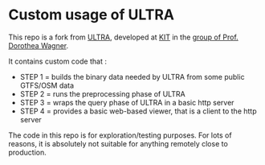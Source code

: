 # Custom usage of ULTRA

This repo is a fork from [ULTRA](https://github.com/kit-algo/ULTRA/), developed at [KIT](https://www.kit.edu) in the [group of Prof. Dorothea Wagner](https://i11www.iti.kit.edu/).

It contains custom code that :

- STEP 1 = builds the binary data needed by ULTRA from some public GTFS/OSM data
- STEP 2 = runs the preprocessing phase of ULTRA
- STEP 3 = wraps the query phase of ULTRA in a basic http server
- STEP 4 = provides a basic web-based viewer, that is a client to the http server

The code in this repo is for exploration/testing purposes. For lots of reasons, it is absolutely not suitable for anything remotely close to production.
